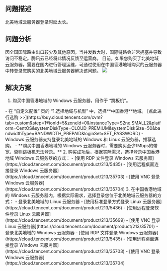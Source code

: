 ## 问题描述
北美地域云服务器登录时延太长。

## 问题分析
因全国国际路由出口较少及其他原因，当并发数大时，国际链路会非常拥塞并导致访问不稳定。腾讯云已经将此情况反馈至运营商。
目前，如果您购买了北美地域云服务器，需要在国内进行管理运维，可通过使用在中国香港地域购买的云服务器中转登录您购买的北美地域云服务器解决该问题。
![](https://main.qcloudimg.com/raw/cbc43305f1548d6e6dcb7c3cdc6c0c0e.png)

## 解决方案
1. 购买中国香港地域的 Windows 云服务器，用作于 “跳板机”。
<dx-alert infotype="notice" title="">
- 在 “自定义配置” 页的 “1.选择地域与机型” 中，选择**中国香港**地域。
[点此进行选购 >>](https://buy.cloud.tencent.com/cvm?tab=custom&step=1&regionId=5&zoneId=0&instanceType=S2ne.SMALL2&platform=CentOS&systemDiskType=CLOUD_PREMIUM&systemDiskSize=50&bandwidthType=BANDWIDTH_PREPAID&loginSet=SET_PASSWORD)
- Windows 云服务器支持登录北美地域的 Windows 和 Linux 云服务器，推荐选购。
- **购买中国香港地域的 Windows 云服务器时，需要购买至少1Mbps的带宽，否则跳板机无法登录。**
</dx-alert>
2. 购买成功后，根据实际需求，选择登录中国香港地域 Windows 云服务器的方式：
 - [使用 RDP 文件登录 Windows 云服务器](https://cloud.tencent.com/document/product/213/5435)
 - [使用远程桌面连接登录 Windows 云服务器](https://cloud.tencent.com/document/product/213/35703)
 - [使用 VNC 登录 Windows 云服务器](https://cloud.tencent.com/document/product/213/35704)
3. 在中国香港地域的 Windows 云服务器内，根据实际需求，选择登录您位于北美地域云服务器的方式：
 - 登录北美地域的 Linux 云服务器
    - [使用标准登录方式登录 Linux 云服务器](https://cloud.tencent.com/document/product/213/5436)
    - [使用远程登录软件登录 Linux 云服务器](https://cloud.tencent.com/document/product/213/35699)
    - [使用 VNC 登录 Linux 云服务器](https://cloud.tencent.com/document/product/213/35701)
 - 登录北美地域的 Windows 云服务器 
    - [使用 RDP 文件登录 Windows 云服务器](https://cloud.tencent.com/document/product/213/5435)
    - [使用远程桌面连接登录 Windows 云服务器](https://cloud.tencent.com/document/product/213/35703)
    - [使用 VNC 登录 Windows 云服务器](https://cloud.tencent.com/document/product/213/35704)


